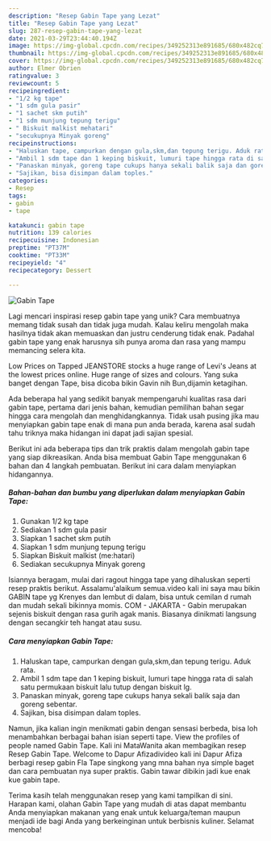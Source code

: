 ```yaml
---
description: "Resep Gabin Tape yang Lezat"
title: "Resep Gabin Tape yang Lezat"
slug: 287-resep-gabin-tape-yang-lezat
date: 2021-03-29T23:44:40.194Z
image: https://img-global.cpcdn.com/recipes/349252313e891685/680x482cq70/gabin-tape-foto-resep-utama.jpg
thumbnail: https://img-global.cpcdn.com/recipes/349252313e891685/680x482cq70/gabin-tape-foto-resep-utama.jpg
cover: https://img-global.cpcdn.com/recipes/349252313e891685/680x482cq70/gabin-tape-foto-resep-utama.jpg
author: Elmer Obrien
ratingvalue: 3
reviewcount: 5
recipeingredient:
- "1/2 kg tape"
- "1 sdm gula pasir"
- "1 sachet skm putih"
- "1 sdm munjung tepung terigu"
- " Biskuit malkist mehatari"
- "secukupnya Minyak goreng"
recipeinstructions:
- "Haluskan tape, campurkan dengan gula,skm,dan tepung terigu. Aduk rata."
- "Ambil 1 sdm tape dan 1 keping biskuit, lumuri tape hingga rata di salah satu permukaan biskuit lalu tutup dengan biskuit lg."
- "Panaskan minyak, goreng tape cukups hanya sekali balik saja dan goreng sebentar."
- "Sajikan, bisa disimpan dalam toples."
categories:
- Resep
tags:
- gabin
- tape

katakunci: gabin tape 
nutrition: 139 calories
recipecuisine: Indonesian
preptime: "PT37M"
cooktime: "PT33M"
recipeyield: "4"
recipecategory: Dessert

---
```



![Gabin Tape](https://img-global.cpcdn.com/recipes/349252313e891685/680x482cq70/gabin-tape-foto-resep-utama.jpg)

Lagi mencari inspirasi resep gabin tape yang unik? Cara membuatnya memang tidak susah dan tidak juga mudah. Kalau keliru mengolah maka hasilnya tidak akan memuaskan dan justru cenderung tidak enak. Padahal gabin tape yang enak harusnya sih punya aroma dan rasa yang mampu memancing selera kita.

Low Prices on Tapped JEANSTORE stocks a huge range of Levi&#39;s Jeans at the lowest prices online. Huge range of sizes and colours. Yang suka banget dengan Tape, bisa dicoba bikin Gavin nih Bun,dijamin ketagihan.

Ada beberapa hal yang sedikit banyak mempengaruhi kualitas rasa dari gabin tape, pertama dari jenis bahan, kemudian pemilihan bahan segar hingga cara mengolah dan menghidangkannya. Tidak usah pusing jika mau menyiapkan gabin tape enak di mana pun anda berada, karena asal sudah tahu triknya maka hidangan ini dapat jadi sajian spesial.


Berikut ini ada beberapa tips dan trik praktis dalam mengolah gabin tape yang siap dikreasikan. Anda bisa membuat Gabin Tape menggunakan 6 bahan dan 4 langkah pembuatan. Berikut ini cara dalam menyiapkan hidangannya.

<!--inarticleads1-->

##### Bahan-bahan dan bumbu yang diperlukan dalam menyiapkan Gabin Tape:

1. Gunakan 1/2 kg tape
1. Sediakan 1 sdm gula pasir
1. Siapkan 1 sachet skm putih
1. Siapkan 1 sdm munjung tepung terigu
1. Siapkan  Biskuit malkist (me:hatari)
1. Sediakan secukupnya Minyak goreng


Isiannya beragam, mulai dari ragout hingga tape yang dihaluskan seperti resep praktis berikut. Assalamu&#39;alaikum semua.video kali ini saya mau bikin GABIN tape yg Krenyes dan lembut di dalam, bisa untuk cemilan d rumah dan mudah sekali bikinnya momis. COM - JAKARTA - Gabin merupakan sejenis biskuit dengan rasa gurih agak manis. Biasanya dinikmati langsung dengan secangkir teh hangat atau susu. 

<!--inarticleads2-->

##### Cara menyiapkan Gabin Tape:

1. Haluskan tape, campurkan dengan gula,skm,dan tepung terigu. Aduk rata.
1. Ambil 1 sdm tape dan 1 keping biskuit, lumuri tape hingga rata di salah satu permukaan biskuit lalu tutup dengan biskuit lg.
1. Panaskan minyak, goreng tape cukups hanya sekali balik saja dan goreng sebentar.
1. Sajikan, bisa disimpan dalam toples.


Namun, jika kalian ingin menikmati gabin dengan sensasi berbeda, bisa loh menambahkan berbagai bahan isian seperti tape. View the profiles of people named Gabin Tape. Kali ini MataWanita akan membagikan resep Resep Gabin Tape. Welcome to Dapur Afizadivideo kali ini Dapur Afiza berbagi resep gabin Fla Tape singkong yang mna bahan nya simple baget dan cara pembuatan nya super praktis. Gabin tawar dibikin jadi kue enak kue gabin tape. 

Terima kasih telah menggunakan resep yang kami tampilkan di sini. Harapan kami, olahan Gabin Tape yang mudah di atas dapat membantu Anda menyiapkan makanan yang enak untuk keluarga/teman maupun menjadi ide bagi Anda yang berkeinginan untuk berbisnis kuliner. Selamat mencoba!

